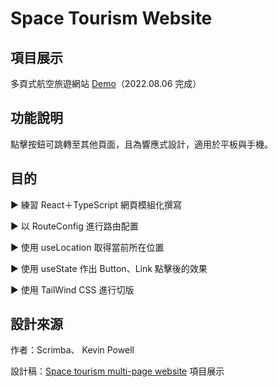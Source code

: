 # Space Tourism Website

## 項目展示
多頁式航空旅遊網站 [Demo](https://space-tourism-website-33uszmh8e-kir4che.vercel.app/home)（2022.08.06 完成）


## 功能說明
點擊按鈕可跳轉至其他頁面，且為響應式設計，適用於平板與手機。


## 目的
► 練習 React＋TypeScript 網頁模組化撰寫

► 以 RouteConfig 進行路由配置

► 使用 useLocation 取得當前所在位置

► 使用 useState 作出 Button、Link 點擊後的效果

► 使用 TailWind CSS 進行切版


## 設計來源
作者：Scrimba、 Kevin Powell

設計稿：[Space tourism multi-page website](https://www.frontendmentor.io/challenges/space-tourism-multipage-website-gRWj1URZ3)
項目展示

